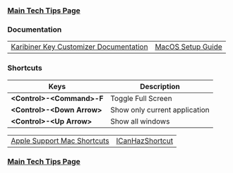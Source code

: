 ### [Main Tech Tips Page](https://github.com/sethfuller/tips/blob/main/tech_tips/README.md)

### Documentation

|                                                                                     |                                                         |
|-------------------------------------------------------------------------------------|---------------------------------------------------------|
| [Karibiner Key Customizer Documentation](https://karabiner-elements.pqrs.org/docs/) | [MacOS Setup Guide](https://sourabhbajaj.com/mac-setup) |


### Shortcuts

| Keys                         | Description                   |
|------------------------------|-------------------------------|
| **\<Control>-\<Command>-F**  | Toggle Full Screen            |
| **\<Control>-\<Down Arrow>** | Show only current application |
| **\<Control>-\<Up Arrow>**   | Show all windows              |


|                                                                         |                                                               |
|-------------------------------------------------------------------------|---------------------------------------------------------------|
| [Apple Support Mac Shortcuts](https://support.apple.com/en-us/HT201236) | [ICanHazShortcut](https://github.com/deseven/icanhazshortcut) |

### [Main Tech Tips Page](https://github.com/sethfuller/tips/blob/main/tech_tips/README.md)

